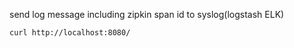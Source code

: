 
send log message including zipkin span id to syslog(logstash ELK)

```
curl http://localhost:8080/
```
